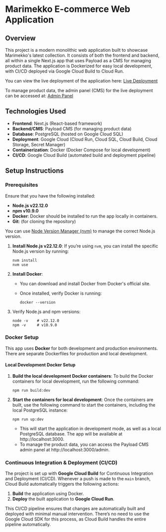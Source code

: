 # Marimekko E-commerce Web Application

## Overview

This project is a modern monolithic web application built to showcase Marimekko's latest collection. It consists of both the frontend and backend, all within a single Next.js app that uses Payload as a CMS for managing product data. The application is Dockerized for easy local development, with CI/CD deployed via Google Cloud Build to Cloud Run.

You can view the live deployment of the application here: [Live Deployment](https://marimekko-204215439482.europe-north1.run.app)

To manage product data, the admin panel (CMS) for the live deployment can be accessed at: [Admin Panel](https://marimekko-204215439482.europe-north1.run.app/admin)

## Technologies Used

- **Frontend**: Next.js (React-based framework)
- **Backend/CMS**: Payload CMS (for managing product data)
- **Database**: PostgreSQL (hosted on Google Cloud SQL)
- **Deployment**: Google Cloud (Cloud Run, Cloud SQL, Cloud Build, Cloud Storage, Secret Manager)
- **Containerization**: Docker (Docker Compose for local development)
- **CI/CD**: Google Cloud Build (automated build and deployment pipeline)

## Setup Instructions

### Prerequisites

Ensure that you have the following installed:

- **Node.js v22.12.0**
- **npm v10.9.0**
- **Docker**: Docker should be installed to run the app locally in containers.
- **Git**: (for cloning the repository)

You can use [Node Version Manager (nvm)](https://github.com/nvm-sh/nvm) to manage the correct Node.js version.

1.  **Install Node.js v22.12.0**: If you’re using `nvm`, you can install the specific Node.js version by running:

    ```console
    nvm install
    nvm use
    ```

2.  **Install Docker**:

    - You can download and install Docker from Docker's official site.
    - Once installed, verify Docker is running:

      ```console
      docker --version
      ```

3.  Verify Node.js and npm versions:

    ```console
    node -v    # v22.12.0
    npm -v     # v10.9.0
    ```

### Docker Setup

This app uses **Docker** for both development and production environments. There are separate Dockerfiles for production and local development.

#### Local Development Docker Setup

1.  **Build the local development Docker containers**: To build the Docker containers for local development, run the following command:

    ```console
    npm run build:dev
    ```

2.  **Start the containers for local development**: Once the containers are built, use the following command to start the containers, including the local PostgreSQL instance:

    ```console
    npm run up:dev
    ```

    - This will start the application in development mode, as well as a local PostgreSQL database. The app will be available at http://localhost:3000.
    - To manage the product data, you can access the Payload CMS admin panel at http://localhost:3000/admin.

### Continuous Integration & Deployment (CI/CD)

The project is set up with **Google Cloud Build** for Continuous Integration and Deployment (CI/CD). Whenever a push is made to the `main` branch, Cloud Build automatically triggers the following actions:

1.  **Build** the application using Docker.
2.  **Deploy** the built application to **Google Cloud Run**.

This CI/CD pipeline ensures that changes are automatically built and deployed with minimal manual intervention. There’s no need to use the Google Cloud SDK for this process, as Cloud Build handles the entire pipeline automatically.
